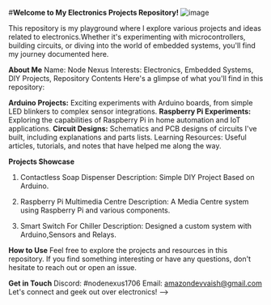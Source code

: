 #**Welcome to My Electronics Projects Repository!**
![image](https://github.com/NodeNexus/NodeNexus/assets/175319203/7c8377dd-26df-4af1-8328-00bc6cedefd6)


This repository is my playground where I explore various projects and ideas related to electronics.Whether it's experimenting with microcontrollers, building circuits, or diving into the world of embedded systems, you'll find my journey documented here.

**About Me**
Name: Node Nexus
Interests: Electronics, Embedded Systems, DIY Projects, Repository Contents
Here's a glimpse of what you'll find in this repository:

**Arduino Projects:** Exciting experiments with Arduino boards, from simple LED blinkers to complex sensor integrations.
**Raspberry Pi Experiments:** Exploring the capabilities of Raspberry Pi in home automation and IoT applications.
**Circuit Designs:** Schematics and PCB designs of circuits I've built, including explanations and parts lists.
Learning Resources: Useful articles, tutorials, and notes that have helped me along the way.

**Projects Showcase**
1. Contactless Soap Dispenser
Description: Simple DIY Project Based on Arduino.

2. Raspberry Pi Multimedia Centre
Description: A Media Centre system using Raspberry Pi and various components.

3. Smart Switch For Chiller
Description: Designed a custom system with Arduino,Sensors and Relays.

**How to Use**
Feel free to explore the projects and resources in this repository. If you find something interesting or have any questions, don't hesitate to reach out or open an issue.

**Get in Touch**
Discord: #nodenexus1706
Email: amazondevvaish@gmail.com
Let's connect and geek out over electronics!
-->
